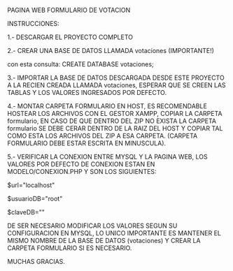 PAGINA WEB FORMULARIO DE VOTACION

INSTRUCCIONES:

1.- DESCARGAR EL PROYECTO COMPLETO

2.- CREAR UNA BASE DE DATOS LLAMADA votaciones (IMPORTANTE!)

con esta consulta: CREATE DATABASE votaciones;

3.- IMPORTAR LA BASE DE DATOS DESCARGADA DESDE ESTE PROYECTO A LA RECIEN CREADA LLAMADA votaciones, ESPERAR QUE SE CREEN LAS TABLAS Y LOS VALORES INGRESADOS POR DEFECTO.

4.- MONTAR CARPETA FORMULARIO EN HOST, ES RECOMENDABLE HOSTEAR LOS ARCHIVOS CON EL GESTOR XAMPP, COPIAR LA CARPETA formulario,
EN CASO DE QUE DENTRO DEL ZIP NO EXISTA LA CARPETA formulario SE DEBE CERAR DENTRO DE LA RAIZ DEL HOST Y COPIAR TAL COMO ESTA LOS ARCHIVOS DEL ZIP A ESA CARPETA.
(CARPETA FORMULARIO DEBE ESTAR ESCRITA EN MINUSCULA).

5.- VERIFICAR LA CONEXION ENTRE MYSQL Y LA PAGINA WEB, LOS VALORES POR DEFECTO DE CONEXION ESTAN EN MODELO/CONEXION.PHP Y SON LOS SIGUIENTES:

$url="localhost"

$usuarioDB="root"

$claveDB=""



DE SER NECESARIO MODIFICAR LOS VALORES SEGUN SU CONFIGURACION EN MYSQL, LO UNICO IMPORTANTE ES MANTENER EL MISMO NOMBRE DE LA BASE DE DATOS (votaciones) Y CREAR LA CARPETA FORMULARIO SI ES NECESARIO.

MUCHAS GRACIAS.
